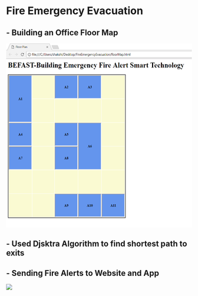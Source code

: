 # Fire Emergency Evacuation

## - Building an Office Floor Map
<img src="https://github.com/shakshi/FireEmergencyEvacuation/blob/master/befast_screenshot.PNG" height=500>

## - Used Djsktra Algorithm to find shortest path to exits

## - Sending Fire Alerts to Website and App
<img src="https://github.com/shakshi/FireEmergencyEvacuation/blob/master/ideaquest.gif" height=400>
